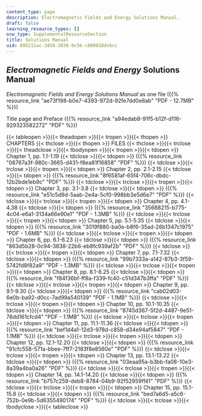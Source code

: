 ```yaml
---
content_type: page
description: Electromagnetic Fields and Energy Solutions Manual.
draft: false
learning_resource_types: []
ocw_type: SupplementalResourceSection
title: Solutions Manual
uid: 095211ac-3458-3030-9c56-c809018dc6cc
---
```

## *Electromagnetic Fields and Energy* Solutions Manual

*Electromagnetic Fields and Energy Solutions Manual* as one file ({{% resource_link "ae73f198-b0e7-4393-972d-92fe7dd0e8ab" "PDF - 12.7MB" %}})

Title page and Preface ({{% resource_link "a94edab8-91f5-b12f-d116-929323582272" "PDF" %}})

{{< tableopen >}}{{< theadopen >}}{{< tropen >}}{{< thopen >}}
CHAPTERS
{{< thclose >}}{{< thopen >}}
FILES
{{< thclose >}}{{< trclose >}}{{< theadclose >}}{{< tbodyopen >}}{{< tropen >}}{{< tdopen >}}
Chapter 1, pp. 1.1-1.19
{{< tdclose >}}{{< tdopen >}}
({{% resource_link "08767a3f-980c-3665-d431-f8ea81f16858" "PDF" %}})
{{< tdclose >}}{{< trclose >}}{{< tropen >}}{{< tdopen >}}
Chapter 2, pp. 2.1-2.15
{{< tdclose >}}{{< tdopen >}}
({{% resource_link "8f6581af-65f4-706c-dbdc-12b2bde1eb9c" "PDF" %}})
{{< tdclose >}}{{< trclose >}}{{< tropen >}}{{< tdopen >}}
Chapter 3, pp. 3.1-3.8
{{< tdclose >}}{{< tdopen >}}
({{% resource_link "e51c5d9d-5aab-2e4a-5cf0-998bb3e5d6e7" "PDF" %}})
{{< tdclose >}}{{< trclose >}}{{< tropen >}}{{< tdopen >}}
Chapter 4, pp. 4.1-4.38
{{< tdclose >}}{{< tdopen >}}
({{% resource_link "35688215-b775-4c04-e6a1-3134a66e90e1" "PDF - 1.3MB" %}})
{{< tdclose >}}{{< trclose >}}{{< tropen >}}{{< tdopen >}}
Chapter 5, pp. 5.1-5.35
{{< tdclose >}}{{< tdopen >}}
({{% resource_link "3019f880-ba0e-b8f6-35ad-26b1347c1975" "PDF - 1.6MB" %}})
{{< tdclose >}}{{< trclose >}}{{< tropen >}}{{< tdopen >}}
Chapter 6, pp. 6.1-6.23
{{< tdclose >}}{{< tdopen >}}
({{% resource_link "863d5b28-0c94-3838-22b6-eb8fc939af2b" "PDF" %}})
{{< tdclose >}}{{< trclose >}}{{< tropen >}}{{< tdopen >}}
Chapter 7, pp. 7.1-7.32
{{< tdclose >}}{{< tdopen >}}
({{% resource_link "99b7333a-a142-87b3-3f59-5742fd8f82a9" "PDF - 1.3MB" %}})
{{< tdclose >}}{{< trclose >}}{{< tropen >}}{{< tdopen >}}
Chapter 8, pp. 8.1-8.25
{{< tdclose >}}{{< tdopen >}}
({{% resource_link "f84f36bf-ff8a-f339-fc40-c51d347b3ffa" "PDF" %}})
{{< tdclose >}}{{< trclose >}}{{< tropen >}}{{< tdopen >}}
Chapter 9, pp. 9.1-9.30
{{< tdclose >}}{{< tdopen >}}
({{% resource_link "cab02d03-6e0b-ba92-d0cc-7ad99a540139" "PDF - 1.1MB" %}})
{{< tdclose >}}{{< trclose >}}{{< tropen >}}{{< tdopen >}}
Chapter 10, pp. 10.1-10.35
{{< tdclose >}}{{< tdopen >}}
({{% resource_link "8745d367-5f2d-4487-9e51-78dd161cfcd4" "PDF - 1.1MB" %}})
{{< tdclose >}}{{< trclose >}}{{< tropen >}}{{< tdopen >}}
Chapter 11, pp. 11.1-11.36
{{< tdclose >}}{{< tdopen >}}
({{% resource_link "bef1d4a1-12d3-978d-c858-d34e94af5847" "PDF - 1.1MB" %}})
{{< tdclose >}}{{< trclose >}}{{< tropen >}}{{< tdopen >}}
Chapter 12, pp. 12.1-12.20
{{< tdclose >}}{{< tdopen >}}
({{% resource_link "91cfc558-571a-bbee-7ff7-2183f8e8560e" "PDF" %}})
{{< tdclose >}}{{< trclose >}}{{< tropen >}}{{< tdopen >}}
Chapter 13, pp. 13.1-13.22
{{< tdclose >}}{{< tdopen >}}
({{% resource_link "03eaa95a-b3bb-fa08-10e3-8a39a4ba0a26" "PDF" %}})
{{< tdclose >}}{{< trclose >}}{{< tropen >}}{{< tdopen >}}
Chapter 14, pp. 14.1-14.20
{{< tdclose >}}{{< tdopen >}}
({{% resource_link "b757c259-deb8-8784-04b9-92f52959ff41" "PDF" %}})
{{< tdclose >}}{{< trclose >}}{{< tropen >}}{{< tdopen >}}
Chapter 15, pp. 15.1-15.8
{{< tdclose >}}{{< tdopen >}}
({{% resource_link "bed7a6d5-a5c6-752b-0e9b-5d6355490174" "PDF" %}})
{{< tdclose >}}{{< trclose >}}{{< tbodyclose >}}{{< tableclose >}}